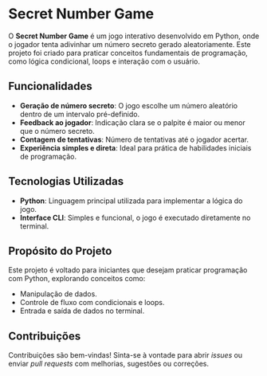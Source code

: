 # Secret Number Game

O **Secret Number Game** é um jogo interativo desenvolvido em Python, onde o jogador tenta adivinhar um número secreto gerado aleatoriamente. Este projeto foi criado para praticar conceitos fundamentais de programação, como lógica condicional, loops e interação com o usuário.

## Funcionalidades

- **Geração de número secreto**: O jogo escolhe um número aleatório dentro de um intervalo pré-definido.  
- **Feedback ao jogador**: Indicação clara se o palpite é maior ou menor que o número secreto.  
- **Contagem de tentativas**: Número de tentativas até o jogador acertar.  
- **Experiência simples e direta**: Ideal para prática de habilidades iniciais de programação.

## Tecnologias Utilizadas

- **Python**: Linguagem principal utilizada para implementar a lógica do jogo.
- **Interface CLI**: Simples e funcional, o jogo é executado diretamente no terminal.

## Propósito do Projeto

Este projeto é voltado para iniciantes que desejam praticar programação com Python, explorando conceitos como:
- Manipulação de dados.
- Controle de fluxo com condicionais e loops.
- Entrada e saída de dados no terminal.

## Contribuições

Contribuições são bem-vindas! Sinta-se à vontade para abrir *issues* ou enviar *pull requests* com melhorias, sugestões ou correções.

